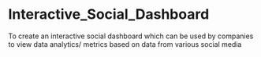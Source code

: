 # Interactive_Social_Dashboard
To create an interactive social dashboard which can be used by companies to view data analytics/ metrics based on data from various social media
